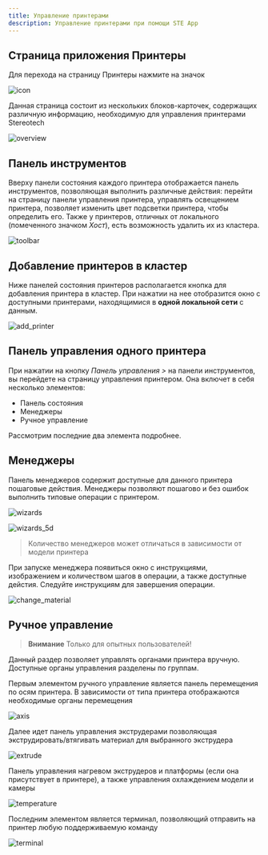 ```yaml
---
title: Управление принтерами
description: Управление принтерами при помощи STE App
---
```


## Страница приложения Принтеры

Для перехода на страницу Принтеры нажмите на значок

![icon](/docs/steapp/printers/icon.jpg)

Данная страница состоит из нескольких блоков-карточек, содержащих различную информацию, необходимую для управления принтерами Stereotech

![overview](/docs/steapp/printers/overview.jpg)

## Панель инструментов

Вверху панели состояния каждого принтера отображается панель инструментов, позволяющая выполнить различные действия: перейти на страницу панели управления принтера, управлять освещением принтера, позволяет изменить цвет подсветки принтера, чтобы определить его. Также у принтеров, отличных от локального (помеченного значком *Хост*), есть возможность удалить их из кластера.

![toolbar](/docs/steapp/printers/toolbar.jpg)

## Добавление принтеров в кластер

Ниже панелей состояния принтеров располагается кнопка для добавления принтера в кластер. При нажатии на нее отобразится окно с доступными принтерами, находящимися в **одной локальной сети** с данным.

![add_printer](/docs/steapp/printers/add_printer.jpg)

## Панель управления одного принтера

При нажатии на кнопку *Панель управления >* на панели инструментов, вы перейдете на страницу управления принтером. Она включет в себя несколько элементов:

- Панель состояния
- Менеджеры
- Ручное управление

Рассмотрим последние два элемента подробнее.

## Менеджеры

Панель менеджеров содержит доступные для данного принтера пошаговые действия. Менеджеры позволяют пошагово и без ошибок выполнить типовые операции с принтером.

![wizards](/docs/steapp/printers/wizards.jpg)

![wizards_5d](/docs/steapp/printers/wizards_5d.jpg)

> Количество менеджеров может отличаться в зависимости от модели принтера

При запуске менеджера появиться окно с инструкциями, изображением и количеством шагов в операции, а также доступные дейстия. Следуйте инструкциям для завершения операции.

![change_material](/docs/steapp/printers/change_material.jpg)

## Ручное управление

> **Внимание**
Только для опытных пользователей!

Данный раздер позволяет управлять органами принтера вручную.
Доступные органы управления разделены по группам.

Первым элементом ручного управление является панель перемещения по осям принтера. В зависимости от типа принтера отображаются необходимые органы перемещения

![axis](/docs/steapp/printers/axis.jpg)

Далее идет панель управления экструдерами позволяющая экструдировать/втягивать материал для выбранного экструдера

![extrude](/docs/steapp/printers/extrude.jpg)

Панель управления нагревом экструдеров и платформы (если она присутствует в принтере), а также управления охлаждением модели и камеры

![temperature](/docs/steapp/printers/temperature.jpg)

Последним элементом является терминал, позволяющий отправить на принтер любую поддерживаемую команду

![terminal](/docs/steapp/printers/terminal.jpg)
